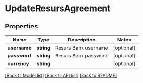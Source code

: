 # UpdateResursAgreement

## Properties
Name | Type | Description | Notes
------------ | ------------- | ------------- | -------------
**username** | **string** | Resurs Bank username | [optional] 
**password** | **string** | Resurs Bank password | [optional] 
**currency** | **string** |  | [optional] 

[[Back to Model list]](../README.md#documentation-for-models) [[Back to API list]](../README.md#documentation-for-api-endpoints) [[Back to README]](../README.md)


